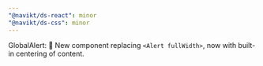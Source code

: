 ```yaml
---
"@navikt/ds-react": minor
"@navikt/ds-css": minor
---
```


GlobalAlert: :tada: New component replacing `<Alert fullWidth>`, now with built-in centering of content.
